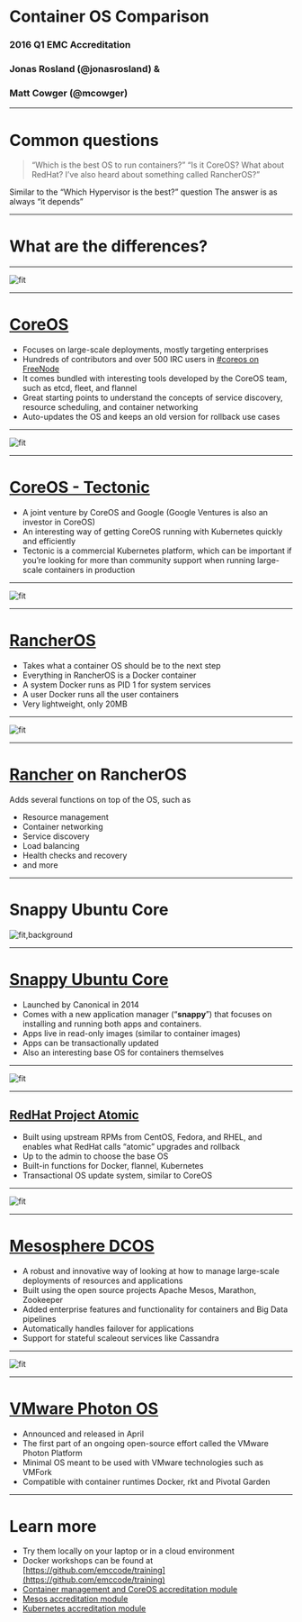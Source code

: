 # Container OS Comparison
### 2016 Q1 EMC Accreditation
### Jonas Rosland (@jonasrosland) &
### Matt Cowger (@mcowger)

---

# Common questions
> “Which is the best OS to run containers?”
> “Is it CoreOS? What about RedHat? I’ve also heard about something called RancherOS?”

Similar to the “Which Hypervisor is the best?” question
The answer is as always “it depends”

---

# What are the differences?

---

![fit](https://upload.wikimedia.org/wikipedia/commons/thumb/8/8c/CoreOS.svg/2000px-CoreOS.svg.png)

---

# [CoreOS](https://coreos.com/)

 - Focuses on large-scale deployments, mostly targeting enterprises
 - Hundreds of contributors and over 500 IRC users in [#coreos on FreeNode](https://botbot.me/freenode/coreos/)
 - It comes bundled with interesting tools developed by the CoreOS team, such as etcd, fleet, and flannel
 - Great starting points to understand the concepts of service discovery, resource scheduling, and container networking
 - Auto-updates the OS and keeps an old version for rollback use cases

---

![fit](https://coreos.com/assets/images/media/Host-Diagram.png)

---

# [CoreOS - Tectonic](https://tectonic.com/)
 - A joint venture by CoreOS and Google
 (Google Ventures is also an investor in CoreOS)
 - An interesting way of getting CoreOS running with Kubernetes quickly and efficiently
 - Tectonic is a commercial Kubernetes platform, which can be important if you’re looking for more than community support when running large-scale containers in production

---

![fit](http://rancher.com/wp-content/themes/arcade-basic/images/rancheros_logo.png)

---

# [RancherOS](http://rancher.com/rancher-os/)

- Takes what a container OS should be to the next step
- Everything in RancherOS is a Docker container
- A system Docker runs as PID 1 for system services
- A user Docker runs all the user containers
- Very lightweight, only 20MB

---

![fit](http://rancher.com/wp-content/themes/arcade-basic/images/rancheros_screenshot3.png)

---

# [Rancher](http://rancher.com/rancher/) on RancherOS

 Adds several functions on top of the OS, such as
 - Resource management
 - Container networking
 - Service discovery
 - Load balancing
 - Health checks and recovery
 - and more

---

# Snappy Ubuntu Core
![fit,background](http://assets.ubuntu.com/sites/ubuntu/1607/u/img/cloud/snappy/snappy.png)

---

# [Snappy Ubuntu Core](https://developer.ubuntu.com/en/snappy/)

 - Launched by Canonical in 2014
 - Comes with a new  application manager (“**snappy**”) that focuses on installing and running both apps and containers.
 - Apps live in read-only images (similar to container images)
 - Apps can be transactionally updated
 - Also an interesting base OS for containers themselves

---

![fit](https://raw.githubusercontent.com/projectatomic/atomic-site/master/source/images/logo.png)

---

## [RedHat Project Atomic](http://www.projectatomic.io/)

 - Built using upstream RPMs from CentOS, Fedora, and RHEL, and enables what RedHat calls “atomic” upgrades and rollback
 - Up to the admin to choose the base OS
 - Built-in functions for Docker, flannel, Kubernetes
 - Transactional OS update system, similar to CoreOS

---

![fit](https://mesosphere.com/wp-content/uploads/2015/06/facebook-share-default.png)

---

# [Mesosphere DCOS](https://mesosphere.com/)

 - A robust and innovative way of looking at how to manage large-scale deployments of resources and applications
 - Built using the open source projects Apache Mesos, Marathon, Zookeeper
 - Added enterprise features and functionality for containers and Big Data pipelines
 - Automatically handles failover for applications
 - Support for stateful scaleout services like Cassandra

---

![fit](https://vmware.github.io/photon/assets/img/photon-dfad9617.png)

---

# [VMware Photon OS](https://vmware.github.io/photon/)

 - Announced and released in April
 - The first part of an ongoing open-source effort called the VMware Photon Platform
 - Minimal OS meant to be used with VMware technologies such as VMFork
 - Compatible with container runtimes Docker, rkt and Pivotal Garden

---

# Learn more

 - Try them locally on your laptop or in a cloud environment
 - Docker workshops can be found at
  [https://github.com/emccode/training](https://github.com/emccode/training)
 - [Container management and CoreOS accreditation module](https://www.youtube.com/watch?v=-aQOGsHm_bo&index=8&list=PLbssOJyyvHuWiBQAg9EFWH570timj2fxt)
 - [Mesos accreditation module](https://www.youtube.com/watch?v=TkLPr3GexZU&list=PLbssOJyyvHuWiBQAg9EFWH570timj2fxt&index=6)
 - [Kubernetes accreditation module](https://www.youtube.com/watch?v=qCxYjq7EBHc&index=7&list=PLbssOJyyvHuWiBQAg9EFWH570timj2fxt)

